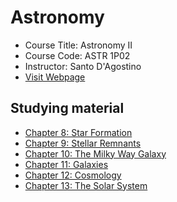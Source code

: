 # Astronomy

- Course Title: Astronomy II
- Course Code: ASTR 1P02
- Instructor: Santo D'Agostino
- [Visit Webpage](http://www.physics.brocku.ca/Courses/1P02_DAgostino/outline.php)

## Studying material

- [Chapter 8: Star Formation](./Astro_8)
- [Chapter 9: Stellar Remnants](./Astro_9)
- [Chapter 10: The Milky Way Galaxy](./Astro_10)
- [Chapter 11: Galaxies](./Astro_11)
- [Chapter 12: Cosmology](./Astro_12)
- [Chapter 13: The Solar System](./Astro_13)
